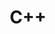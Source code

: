 ---
category: [cpp] #Category ID.
hue: var(--c-themeHueRed) #Category hue. See note [1].
title: C++ #Category title.
description: C++ programming language.
---